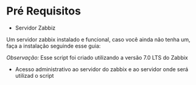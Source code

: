 # Pré Requisitos

- Servidor Zabbiz

Um servidor zabbix instalado e funcional, caso você ainda não tenha um, faça a instalação seguinde esse guia: 

*Observação:* Esse script foi criado utilizando a versão 7.0 LTS do Zabbix

-  Acesso administrativo ao servidor do zabbix e ao servidor onde será utilizad o script
